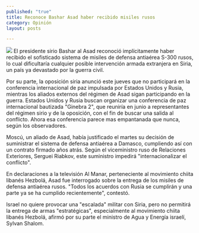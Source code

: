 ```yaml
---
published: "true"
title: Reconoce Bashar Asad haber recibido misiles rusos
category: Opinión
layout: posts

---
```


![](http://i.imgur.com/lTWv2SMm.png)
El presidente sirio Bashar al Asad reconoció implícitamente haber recibido el sofisticado sistema de misiles de defensa antiaérea S-300 rusos, lo cual dificultaría cualquier posible intervención armada extranjera en Siria, un país ya devastado por la guerra civil.


Por su parte, la oposición siria anunció este jueves que no participará en la conferencia internacional de paz impulsada por Estados Unidos y Rusia, mientras los aliados externos del régimen de Asad sigan participando en la guerra. Estados Unidos y Rusia buscan organizar una conferencia de paz internacional bautizada "Ginebra 2", que reuniría en junio a representantes del régimen sirio y de la oposición, con el fin de buscar una salida al conflicto. Ahora esa conferencia parece mas empantanada que nunca, según los observadores.

Moscú, un aliado de Asad, había justificado el martes su decisión de suministrar el sistema de defensa antiaérea a Damasco, cumpliendo así con un contrato firmado años atrás. Según el viceministro ruso de Relaciones Exteriores, Serguei Riabkov, este suministro impedirá "internacionalizar el conflicto".

En declaraciones a la televisión Al Manar, perteneciente al movimiento chiita libanés Hezbolá, Asad fue interrogado sobre la entrega de los misiles de defensa antiaérea rusos. "Todos los acuerdos con Rusia se cumplirán y una parte ya se ha cumplido recientemente", contestó.

Israel no quiere provocar una "escalada" militar con Siria, pero no permitirá la entrega de armas "estratégicas", especialmente al movimiento chiita libanés Hezbolá, afirmó por su parte el ministro de Agua y Energía israelí, Sylvan Shalom.
